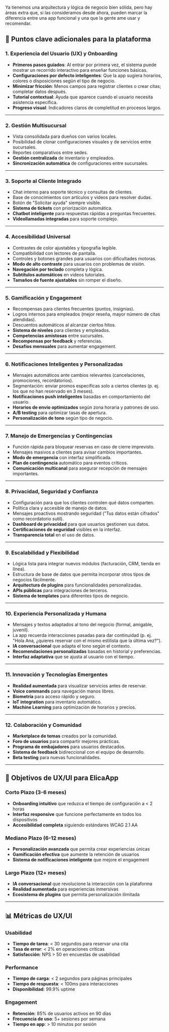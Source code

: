 Ya tienemos una arquitectura y lógica de negocio bien sólida, pero hay áreas extra que, si las consideramos desde ahora, pueden marcar la diferencia entre una app funcional y una que la gente ame usar y recomendar.

## 🚀 Puntos clave adicionales para la plataforma

### 1. **Experiencia del Usuario (UX) y Onboarding**
- **Primeros pasos guiados**: Al entrar por primera vez, el sistema puede mostrar un recorrido interactivo para enseñar funciones básicas.
- **Configuraciones por defecto inteligentes**: Que la app sugiera horarios, colores o disposiciones según el tipo de negocio.
- **Minimizar fricción**: Menos campos para registrar clientes o crear citas; completar datos después.
- **Tutorial contextual**: Ayuda que aparece cuando el usuario necesita asistencia específica.
- **Progreso visual**: Indicadores claros de completitud en procesos largos.

---

### 2. **Gestión Multisucursal**
- Vista consolidada para dueños con varios locales.
- Posibilidad de clonar configuraciones visuales y de servicios entre sucursales.
- Reportes comparativos entre sedes.
- **Gestión centralizada** de inventario y empleados.
- **Sincronización automática** de configuraciones entre sucursales.

---

### 3. **Soporte al Cliente Integrado**
- Chat interno para soporte técnico y consultas de clientes.
- Base de conocimientos con artículos y videos para resolver dudas.
- Botón de "Solicitar ayuda" siempre visible.
- **Sistema de tickets** con priorización automática.
- **Chatbot inteligente** para respuestas rápidas a preguntas frecuentes.
- **Videollamadas integradas** para soporte complejo.

---

### 4. **Accesibilidad Universal**
- Contrastes de color ajustables y tipografía legible.
- Compatibilidad con lectores de pantalla.
- Controles y botones grandes para usuarios con dificultades motoras.
- **Modo de alto contraste** para usuarios con problemas de visión.
- **Navegación por teclado** completa y lógica.
- **Subtítulos automáticos** en videos tutoriales.
- **Tamaños de fuente ajustables** sin romper el diseño.

---

### 5. **Gamificación y Engagement**
- Recompensas para clientes frecuentes (puntos, insignias).
- Logros internos para empleados (mejor reseña, mayor número de citas atendidas).
- Descuentos automáticos al alcanzar ciertos hitos.
- **Sistema de niveles** para clientes y empleados.
- **Competencias amistosas** entre sucursales.
- **Recompensas por feedback** y referencias.
- **Desafíos mensuales** para aumentar engagement.

---

### 6. **Notificaciones Inteligentes y Personalizadas**
- Mensajes automáticos ante cambios relevantes (cancelaciones, promociones, recordatorios).
- Segmentación: enviar promos específicas solo a ciertos clientes (p. ej. los que no han reservado en 3 meses).
- **Notificaciones push inteligentes** basadas en comportamiento del usuario.
- **Horarios de envío optimizados** según zona horaria y patrones de uso.
- **A/B testing** para optimizar tasas de apertura.
- **Personalización de tono** según tipo de negocio.

---

### 7. **Manejo de Emergencias y Contingencias**
- Función rápida para bloquear reservas en caso de cierre imprevisto.
- Mensajes masivos a clientes para avisar cambios importantes.
- **Modo de emergencia** con interfaz simplificada.
- **Plan de contingencia** automático para eventos críticos.
- **Comunicación multicanal** para asegurar recepción de mensajes importantes.

---

### 8. **Privacidad, Seguridad y Confianza**
- Configuración para que los clientes controlen qué datos comparten.
- Política clara y accesible de manejo de datos.
- Mensajes proactivos mostrando seguridad ("Tus datos están cifrados" como recordatorio sutil).
- **Dashboard de privacidad** para que usuarios gestionen sus datos.
- **Certificaciones de seguridad** visibles en la interfaz.
- **Transparencia total** en el uso de datos.

---

### 9. **Escalabilidad y Flexibilidad**
- Lógica lista para integrar nuevos módulos (facturación, CRM, tienda en línea).
- Estructura de base de datos que permita incorporar otros tipos de negocios fácilmente.
- **Arquitectura de plugins** para funcionalidades personalizadas.
- **APIs públicas** para integraciones de terceros.
- **Sistema de templates** para diferentes tipos de negocio.

---

### 10. **Experiencia Personalizada y Humana**
- Mensajes y textos adaptados al tono del negocio (formal, amigable, juvenil).
- La app recuerda interacciones pasadas para dar continuidad (p. ej. "Hola Ana, ¿quieres reservar con el mismo estilista que la última vez?").
- **IA conversacional** que adapta el tono según el contexto.
- **Recomendaciones personalizadas** basadas en historial y preferencias.
- **Interfaz adaptativa** que se ajusta al usuario con el tiempo.

---

### 11. **Innovación y Tecnologías Emergentes**
- **Realidad aumentada** para visualizar servicios antes de reservar.
- **Voice commands** para navegación manos libres.
- **Biometría** para acceso rápido y seguro.
- **IoT integration** para inventario automático.
- **Machine Learning** para optimización de horarios y precios.

---

### 12. **Colaboración y Comunidad**
- **Marketplace de temas** creados por la comunidad.
- **Foro de usuarios** para compartir mejores prácticas.
- **Programa de embajadores** para usuarios destacados.
- **Sistema de feedback** bidireccional con el equipo de desarrollo.
- **Beta testing** para nuevas funcionalidades.

---

## 🎯 Objetivos de UX/UI para ElicaApp

### **Corto Plazo (3-6 meses)**
- **Onboarding intuitivo** que reduzca el tiempo de configuración a < 2 horas
- **Interfaz responsive** que funcione perfectamente en todos los dispositivos
- **Accesibilidad completa** siguiendo estándares WCAG 2.1 AA

### **Mediano Plazo (6-12 meses)**
- **Personalización avanzada** que permita crear experiencias únicas
- **Gamificación efectiva** que aumente la retención de usuarios
- **Sistema de notificaciones inteligente** que mejore el engagement

### **Largo Plazo (12+ meses)**
- **IA conversacional** que revolucione la interacción con la plataforma
- **Realidad aumentada** para experiencias inmersivas
- **Ecosistema de plugins** que permita personalización ilimitada

---

## 📊 Métricas de UX/UI

### **Usabilidad**
- **Tiempo de tarea**: < 30 segundos para reservar una cita
- **Tasa de error**: < 2% en operaciones críticas
- **Satisfacción**: NPS > 50 en encuestas de usabilidad

### **Performance**
- **Tiempo de carga**: < 2 segundos para páginas principales
- **Tiempo de respuesta**: < 100ms para interacciones
- **Disponibilidad**: 99.9% uptime

### **Engagement**
- **Retención**: 85% de usuarios activos en 90 días
- **Frecuencia de uso**: 5+ sesiones por semana
- **Tiempo en app**: > 10 minutos por sesión

